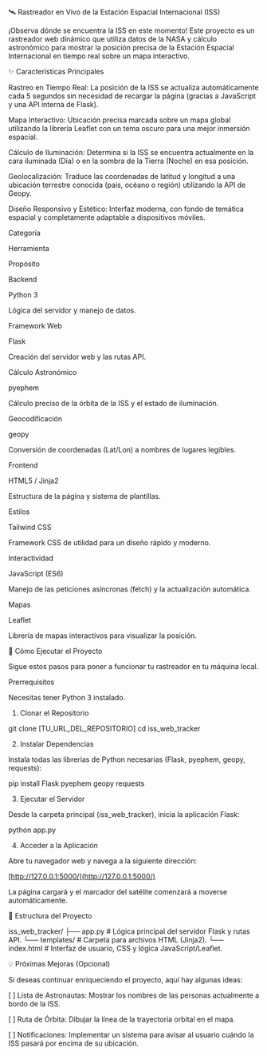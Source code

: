 🛰️ Rastreador en Vivo de la Estación Espacial Internacional (ISS)

¡Observa dónde se encuentra la ISS en este momento! Este proyecto es un rastreador web dinámico que utiliza datos de la NASA y cálculo astronómico para mostrar la posición precisa de la Estación Espacial Internacional en tiempo real sobre un mapa interactivo.

✨ Características Principales

Rastreo en Tiempo Real: La posición de la ISS se actualiza automáticamente cada 5 segundos sin necesidad de recargar la página (gracias a JavaScript y una API interna de Flask).

Mapa Interactivo: Ubicación precisa marcada sobre un mapa global utilizando la librería Leaflet con un tema oscuro para una mejor inmersión espacial.

Cálculo de Iluminación: Determina si la ISS se encuentra actualmente en la cara iluminada (Día) o en la sombra de la Tierra (Noche) en esa posición.

Geolocalización: Traduce las coordenadas de latitud y longitud a una ubicación terrestre conocida (país, océano o región) utilizando la API de Geopy.

Diseño Responsivo y Estético: Interfaz moderna, con fondo de temática espacial y completamente adaptable a dispositivos móviles.

Categoría

Herramienta

Propósito

Backend

Python 3

Lógica del servidor y manejo de datos.

Framework Web

Flask

Creación del servidor web y las rutas API.

Cálculo Astronómico

pyephem

Cálculo preciso de la órbita de la ISS y el estado de iluminación.

Geocodificación

geopy

Conversión de coordenadas (Lat/Lon) a nombres de lugares legibles.

Frontend

HTML5 / Jinja2

Estructura de la página y sistema de plantillas.

Estilos

Tailwind CSS

Framework CSS de utilidad para un diseño rápido y moderno.

Interactividad

JavaScript (ES6)

Manejo de las peticiones asíncronas (fetch) y la actualización automática.

Mapas

Leaflet

Librería de mapas interactivos para visualizar la posición.

🚀 Cómo Ejecutar el Proyecto

Sigue estos pasos para poner a funcionar tu rastreador en tu máquina local.

Prerrequisitos

Necesitas tener Python 3 instalado.

1. Clonar el Repositorio

git clone [TU_URL_DEL_REPOSITORIO]
cd iss_web_tracker


2. Instalar Dependencias

Instala todas las librerías de Python necesarias (Flask, pyephem, geopy, requests):

pip install Flask pyephem geopy requests


3. Ejecutar el Servidor

Desde la carpeta principal (iss_web_tracker), inicia la aplicación Flask:

python app.py


4. Acceder a la Aplicación

Abre tu navegador web y navega a la siguiente dirección:

[http://127.0.0.1:5000/](http://127.0.0.1:5000/)


La página cargará y el marcador del satélite comenzará a moverse automáticamente.

📂 Estructura del Proyecto

iss_web_tracker/
├── app.py                  # Lógica principal del servidor Flask y rutas API.
└── templates/              # Carpeta para archivos HTML (Jinja2).
    └── index.html          # Interfaz de usuario, CSS y lógica JavaScript/Leaflet.


💡 Próximas Mejoras (Opcional)

Si deseas continuar enriqueciendo el proyecto, aquí hay algunas ideas:

[ ] Lista de Astronautas: Mostrar los nombres de las personas actualmente a bordo de la ISS.

[ ] Ruta de Órbita: Dibujar la línea de la trayectoria orbital en el mapa.

[ ] Notificaciones: Implementar un sistema para avisar al usuario cuándo la ISS pasará por encima de su ubicación.

